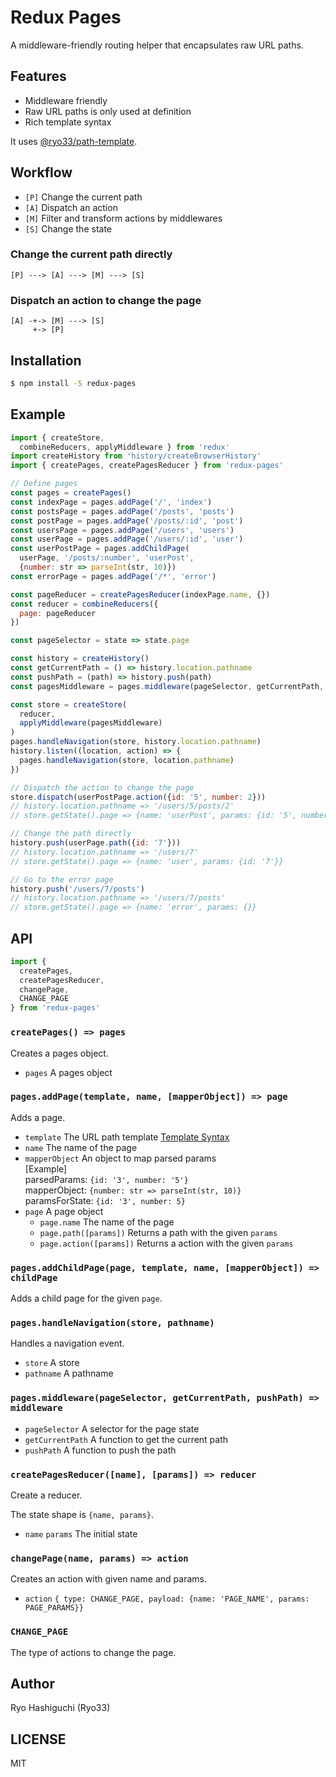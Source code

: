 # Redux Pages
A middleware-friendly routing helper that encapsulates raw URL paths.

## Features
- Middleware friendly
- Raw URL paths is only used at definition
- Rich template syntax

It uses [@ryo33/path-template](https://github.com/ryo33/path-template).

## Workflow
- `[P]` Change the current path
- `[A]` Dispatch an action
- `[M]` Filter and transform actions by middlewares
- `[S]` Change the state

### Change the current path directly
```
[P] ---> [A] ---> [M] ---> [S]
```


### Dispatch an action to change the page
```
[A] -+-> [M] ---> [S]
     +-> [P]
```

## Installation
```bash
$ npm install -S redux-pages
```

## Example
```javascript
import { createStore,
  combineReducers, applyMiddleware } from 'redux'
import createHistory from 'history/createBrowserHistory'
import { createPages, createPagesReducer } from 'redux-pages'

// Define pages
const pages = createPages()
const indexPage = pages.addPage('/', 'index')
const postsPage = pages.addPage('/posts', 'posts')
const postPage = pages.addPage('/posts/:id', 'post')
const usersPage = pages.addPage('/users', 'users')
const userPage = pages.addPage('/users/:id', 'user')
const userPostPage = pages.addChildPage(
  userPage, '/posts/:number', 'userPost',
  {number: str => parseInt(str, 10)})
const errorPage = pages.addPage('/*', 'error')

const pageReducer = createPagesReducer(indexPage.name, {})
const reducer = combineReducers({
  page: pageReducer
})

const pageSelector = state => state.page

const history = createHistory()
const getCurrentPath = () => history.location.pathname
const pushPath = (path) => history.push(path)
const pagesMiddleware = pages.middleware(pageSelector, getCurrentPath, pushPath)

const store = createStore(
  reducer,
  applyMiddleware(pagesMiddleware)
)
pages.handleNavigation(store, history.location.pathname)
history.listen((location, action) => {
  pages.handleNavigation(store, location.pathname)
})

// Dispatch the action to change the page
store.dispatch(userPostPage.action({id: '5', number: 2}))
// history.location.pathname => '/users/5/posts/2'
// store.getState().page => {name: 'userPost', params: {id: '5', number: 2}}

// Change the path directly
history.push(userPage.path({id: '7'}))
// history.location.pathname => '/users/7'
// store.getState().page => {name: 'user', params: {id: '7'}}

// Go to the error page
history.push('/users/7/posts')
// history.location.pathname => '/users/7/posts'
// store.getState().page => {name: 'error', params: {}}
```

## API

```javascript
import {
  createPages,
  createPagesReducer,
  changePage,
  CHANGE_PAGE
} from 'redux-pages'
```

### `createPages() => pages`
Creates a pages object.

- `pages` A pages object

### `pages.addPage(template, name, [mapperObject]) => page`
Adds a page.

- `template` The URL path template
[Template Syntax](https://github.com/ryo33/path-template#template-syntax)
- `name` The name of the page
- `mapperObject` An object to map parsed params  
  [Example]  
  parsedParams: `{id: '3', number: '5'}`  
  mapperObject: `{number: str => parseInt(str, 10)}`  
  paramsForState: `{id: '3', number: 5}`  
- `page` A page object
  - `page.name` The name of the page
  - `page.path([params])` Returns a path with the given `params`
  - `page.action([params])` Returns a action with the given `params`

### `pages.addChildPage(page, template, name, [mapperObject]) => childPage`
Adds a child page for the given `page`.

### `pages.handleNavigation(store, pathname)`
Handles a navigation event.

- `store` A store
- `pathname` A pathname

### `pages.middleware(pageSelector, getCurrentPath, pushPath) => middleware`
- `pageSelector` A selector for the page state
- `getCurrentPath` A function to get the current path
- `pushPath` A function to push the path

### `createPagesReducer([name], [params]) => reducer`
Create a reducer.

The state shape is `{name, params}`.

- `name` `params` The initial state

### `changePage(name, params) => action`
Creates an action with given name and params.

- `action` `{ type: CHANGE_PAGE, payload: {name: 'PAGE_NAME', params: PAGE_PARAMS}}`

### `CHANGE_PAGE`
The type of actions to change the page.

## Author
Ryo Hashiguchi (Ryo33)

## LICENSE
MIT
